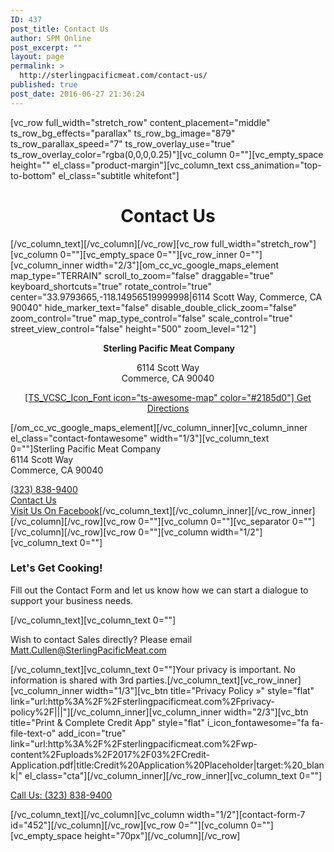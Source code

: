 ```yaml
---
ID: 437
post_title: Contact Us
author: SPM Online
post_excerpt: ""
layout: page
permalink: >
  http://sterlingpacificmeat.com/contact-us/
published: true
post_date: 2016-06-27 21:36:24
---
```

<p>[vc_row full_width="stretch_row" content_placement="middle" ts_row_bg_effects="parallax" ts_row_bg_image="879" ts_row_parallax_speed="7" ts_row_overlay_use="true" ts_row_overlay_color="rgba(0,0,0,0.25)"][vc_column 0=""][vc_empty_space height="" el_class="product-margin"][vc_column_text css_animation="top-to-bottom" el_class="subtitle whitefont"]</p>
<h1 style="text-align: center;">Contact Us</h1>
<p>[/vc_column_text][/vc_column][/vc_row][vc_row full_width="stretch_row"][vc_column 0=""][vc_empty_space 0=""][vc_row_inner 0=""][vc_column_inner width="2/3"][om_cc_vc_google_maps_element map_type="TERRAIN" scroll_to_zoom="false" draggable="true" keyboard_shortcuts="true" rotate_control="true" center="33.9793665,-118.14956519999998|6114 Scott Way, Commerce, CA 90040" hide_marker_text="false" disable_double_click_zoom="false" zoom_control="true" map_type_control="false" scale_control="true" street_view_control="false" height="500" zoom_level="12"]</p>
<p style="text-align: center;"><strong> Sterling Pacific Meat Company</strong></p>
<p style="text-align: center;">6114 Scott Way<br />
Commerce, CA 90040</p>
<p class="map-directions" style="text-align: center;"><a href="https://www.google.com/maps/dir//6114+Scott+Way,+Commerce,+CA/@33.9793022,-118.2196621,12z/data=!3m1!4b1!4m8!4m7!1m0!1m5!1m1!1s0x80c2ce6525257377:0xa44b1061d30da057!2m2!1d-118.149622!2d33.979322" target="_blank">[TS_VCSC_Icon_Font icon="ts-awesome-map" color="#2185d0"] Get Directions</a></p>
<p>[/om_cc_vc_google_maps_element][/vc_column_inner][vc_column_inner el_class="contact-fontawesome" width="1/3"][vc_column_text 0=""]<span class="stand-out">Sterling Pacific Meat Company</span><br />
6114 Scott Way<br />
Commerce, CA 90040</p>
<p><a href="tel:3238389400"><i class="fa fa-phone"></i>(323) 838-9400</a><br />
<a id="contact-focus" href="#"><i class="fa fa-envelope"></i>Contact Us</a><br />
<a href="https://www.facebook.com/SterlingPacificMeatCompany/" target="_blank"><i class="fa fa-facebook"></i>Visit Us On Facebook</a>[/vc_column_text][/vc_column_inner][/vc_row_inner][/vc_column][/vc_row][vc_row 0=""][vc_column 0=""][vc_separator 0=""][/vc_column][/vc_row][vc_row 0=""][vc_column width="1/2"][vc_column_text 0=""]</p>
<h3>Let's Get Cooking!</h3>
<p class="attentionfont">Fill out the Contact Form and let us know how we can start a dialogue to support your business needs.</p>
<p>[/vc_column_text][vc_column_text 0=""]</p>
<p class="attentionfont">Wish to contact Sales directly? Please email <a href="mailto:matt.cullen@sterlingpacificmeat.com">Matt.Cullen@SterlingPacificMeat.com</a></p>
<p>[/vc_column_text][vc_column_text 0=""]Your privacy is important. No information is shared with 3rd parties.[/vc_column_text][vc_row_inner][vc_column_inner width="1/3"][vc_btn title="Privacy Policy »" style="flat" link="url:http%3A%2F%2Fsterlingpacificmeat.com%2Fprivacy-policy%2F|||"][/vc_column_inner][vc_column_inner width="2/3"][vc_btn title="Print &amp; Complete Credit App" style="flat" i_icon_fontawesome="fa fa-file-text-o" add_icon="true" link="url:http%3A%2F%2Fsterlingpacificmeat.com%2Fwp-content%2Fuploads%2F2017%2F03%2FCredit-Application.pdf|title:Credit%20Application%20Placeholder|target:%20_blank|" el_class="cta"][/vc_column_inner][/vc_row_inner][vc_column_text 0=""]</p>
<p class="attentionfont"><a href="tel:3238389400">Call Us: (323) 838-9400</a></p>
<p>[/vc_column_text][/vc_column][vc_column width="1/2"][contact-form-7 id="452"][/vc_column][/vc_row][vc_row 0=""][vc_column 0=""][vc_empty_space height="70px"][/vc_column][/vc_row]</p>